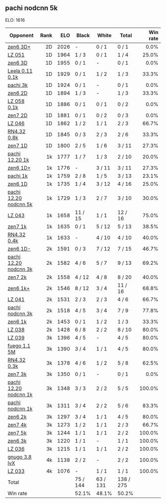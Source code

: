 ## pachi nodcnn 5k ##

ELO: 1616

Opponent | Rank | ELO | Black | White | Total | Win rate
---------|-----:|----:|-------|-------|-------|-------:
[zen6 3D+](zen6%203D+.md) | 2D | 2026 | - | 0 / 1 | 0 / 1 | 0.0%
[LZ 051](LZ%20051.md) | 1D | 1964 | 1 / 3 | 0 / 1 | 1 / 4 | 25.0%
[zen6 3D](zen6%203D.md) | 1D | 1955 | 0 / 1 | - | 0 / 1 | 0.0%
[Leela 0.11 0.1k](Leela%200.11%200.1k.md) | 1D | 1929 | 0 / 1 | 1 / 2 | 1 / 3 | 33.3%
[pachi 3k](pachi%203k.md) | 1D | 1924 | 0 / 1 | - | 0 / 1 | 0.0%
[zen6 2D](zen6%202D.md) | 1D | 1894 | 1 / 3 | - | 1 / 3 | 33.3%
[LZ 058 0.1k](LZ%20058%200.1k.md) | 1D | 1886 | 0 / 1 | 0 / 1 | 0 / 2 | 0.0%
[zen7 2D](zen7%202D.md) | 1D | 1881 | 0 / 1 | 0 / 2 | 0 / 3 | 0.0%
[LZ 046](LZ%20046.md) | 1D | 1862 | 1 / 2 | 1 / 1 | 2 / 3 | 66.7%
[RN4.32 0.8k](RN4.32%200.8k.md) | 1D | 1845 | 0 / 3 | 2 / 3 | 2 / 6 | 33.3%
[zen7 1D](zen7%201D.md) | 1D | 1800 | 2 / 5 | 1 / 6 | 3 / 11 | 27.3%
[pachi 12.20 1k](pachi%2012.20%201k.md) | 1k | 1777 | 1 / 7 | 1 / 3 | 2 / 10 | 20.0%
[zen6 1D+](zen6%201D+.md) | 1k | 1776 | - | 3 / 11 | 3 / 11 | 27.3%
[pachi 1k](pachi%201k.md) | 1k | 1759 | 2 / 8 | 1 / 5 | 3 / 13 | 23.1%
[zen6 1D](zen6%201D.md) | 1k | 1735 | 1 / 4 | 3 / 12 | 4 / 16 | 25.0%
[pachi 12.20 nodcnn 5k](pachi%2012.20%20nodcnn%205k.md) | 1k | 1729 | 1 / 3 | 2 / 7 | 3 / 10 | 30.0%
[LZ 043](LZ%20043.md) | 1k | 1658 | 11 / 15 | 1 / 1 | 12 / 16 | 75.0%
[zen7 1k](zen7%201k.md) | 1k | 1635 | 0 / 1 | 5 / 12 | 5 / 13 | 38.5%
[RN4.32 0.4k](RN4.32%200.4k.md) | 1k | 1633 | - | 4 / 10 | 4 / 10 | 40.0%
[zen6 1D-](zen6%201D-.md) | 2k | 1591 | 0 / 3 | 7 / 12 | 7 / 15 | 46.7%
[pachi 12.20 nodcnn 3k](pachi%2012.20%20nodcnn%203k.md) | 2k | 1582 | 4 / 6 | 5 / 7 | 9 / 13 | 69.2%
[zen7 2k](zen7%202k.md) | 2k | 1558 | 4 / 12 | 4 / 8 | 8 / 20 | 40.0%
[zen6 1k+](zen6%201k+.md) | 2k | 1546 | 8 / 12 | 3 / 4 | 11 / 16 | 68.8%
[LZ 041](LZ%20041.md) | 2k | 1531 | 2 / 3 | 2 / 3 | 4 / 6 | 66.7%
[pachi nodcnn 3k](pachi%20nodcnn%203k.md) | 2k | 1518 | 4 / 5 | 3 / 4 | 7 / 9 | 77.8%
[zen6 1k](zen6%201k.md) | 2k | 1453 | 0 / 1 | 1 / 2 | 1 / 3 | 33.3%
[LZ 038](LZ%20038.md) | 2k | 1428 | 6 / 8 | 2 / 2 | 8 / 10 | 80.0%
[LZ 039](LZ%20039.md) | 3k | 1396 | 4 / 5 | - | 4 / 5 | 80.0%
[fuego 1.1 5M](fuego%201.1%205M.md) | 3k | 1390 | 3 / 4 | 1 / 1 | 4 / 5 | 80.0%
[RN4.32 0.3k](RN4.32%200.3k.md) | 3k | 1378 | 4 / 6 | 1 / 2 | 5 / 8 | 62.5%
[zen7 3k](zen7%203k.md) | 3k | 1350 | 0 / 1 | - | 0 / 1 | 0.0%
[pachi 12.20 nodcnn 1k](pachi%2012.20%20nodcnn%201k.md) | 3k | 1348 | 3 / 3 | 2 / 2 | 5 / 5 | 100.0%
[pachi nodcnn 1k](pachi%20nodcnn%201k.md) | 3k | 1311 | 3 / 4 | 2 / 2 | 5 / 6 | 83.3%
[zen6 2k](zen6%202k.md) | 3k | 1297 | 3 / 4 | 1 / 1 | 4 / 5 | 80.0%
[zen7 4k](zen7%204k.md) | 3k | 1273 | 1 / 2 | 1 / 1 | 2 / 3 | 66.7%
[zen7 5k](zen7%205k.md) | 3k | 1244 | 1 / 1 | 1 / 1 | 2 / 2 | 100.0%
[zen6 3k](zen6%203k.md) | 3k | 1220 | 1 / 1 | - | 1 / 1 | 100.0%
[LZ 036](LZ%20036.md) | 3k | 1215 | 1 / 1 | 1 / 1 | 2 / 2 | 100.0%
[gnugo 3.8 lvX](gnugo%203.8%20lvX.md) | 4k | 1138 | 2 / 2 | - | 2 / 2 | 100.0%
[LZ 033](LZ%20033.md) | 4k | 1076 | - | 1 / 1 | 1 / 1 | 100.0%
Total | | | 75 / 144 | 63 / 131 | 138 / 275 | 
Win rate| | | 52.1% | 48.1% | 50.2% | 
